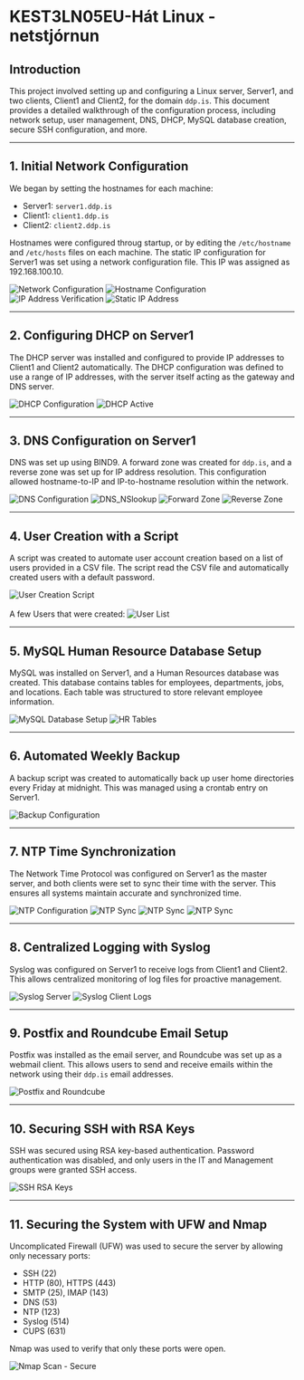 # KEST3LN05EU-Hát Linux - netstjórnun

## Introduction
This project involved setting up and configuring a Linux server, Server1, and two clients, Client1 and Client2, for the domain `ddp.is`. This document provides a detailed walkthrough of the configuration process, including network setup, user management, DNS, DHCP, MySQL database creation, secure SSH configuration, and more.

---

## 1. Initial Network Configuration
We began by setting the hostnames for each machine:
- Server1: `server1.ddp.is`
- Client1: `client1.ddp.is`
- Client2: `client2.ddp.is`

Hostnames were configured throug startup, or by editing the `/etc/hostname` and `/etc/hosts` files on each machine. The static IP configuration for Server1 was set using a network configuration file. This IP was assigned as 192.168.100.10.

![Network Configuration](screenshots/network_configuration.png)
![Hostname Configuration](screenshots/hostname_configuration.png)
![IP Address Verification](screenshots/ip_address_verification.png)
![Static IP Address](screenshots/static_ip_address.png)

---

## 2. Configuring DHCP on Server1
The DHCP server was installed and configured to provide IP addresses to Client1 and Client2 automatically. The DHCP configuration was defined to use a range of IP addresses, with the server itself acting as the gateway and DNS server.

![DHCP Configuration](screenshots/dhcp_configuration.png)
![DHCP Active](screenshots/dhcp_active.png)

---

## 3. DNS Configuration on Server1
DNS was set up using BIND9. A forward zone was created for `ddp.is`, and a reverse zone was set up for IP address resolution. This configuration allowed hostname-to-IP and IP-to-hostname resolution within the network.

![DNS Configuration](screenshots/dns_configuration.png)
![DNS_NSlookup](screenshots/dns_nslookup.png)
![Forward Zone](screenshots/forward_zone.png)
![Reverse Zone](screenshots/reverse_forward_zone.png)

---

## 4. User Creation with a Script
A script was created to automate user account creation based on a list of users provided in a CSV file. The script read the CSV file and automatically created users with a default password.

![User Creation Script](screenshots/user_creation_script.png)
<br>
<br>
A few Users that were created:
![User List](screenshots/user_list.png)

---

## 5. MySQL Human Resource Database Setup
MySQL was installed on Server1, and a Human Resources database was created. This database contains tables for employees, departments, jobs, and locations. Each table was structured to store relevant employee information.

![MySQL Database Setup](screenshots/mysql_database_creation.png)
![HR Tables](screenshots/mysql_hr_tables.png)

---

## 6. Automated Weekly Backup
A backup script was created to automatically back up user home directories every Friday at midnight. This was managed using a crontab entry on Server1.

![Backup Configuration](screenshots/backup_crontab.png)

---

## 7. NTP Time Synchronization
The Network Time Protocol was configured on Server1 as the master server, and both clients were set to sync their time with the server. This ensures all systems maintain accurate and synchronized time.

![NTP Configuration](screenshots/ntp_server.png)
![NTP Sync](screenshots/ntp_client_sync.png)
![NTP Sync](screenshots/debian_ntp_client_sync.png)
![NTP Sync](screenshots/centos_ntp_client_sync.png)

---

## 8. Centralized Logging with Syslog
Syslog was configured on Server1 to receive logs from Client1 and Client2. This allows centralized monitoring of log files for proactive management.

![Syslog Server](screenshots/syslog_server.png)
![Syslog Client Logs](screenshots/syslog_client_logs.png)

---

## 9. Postfix and Roundcube Email Setup
Postfix was installed as the email server, and Roundcube was set up as a webmail client. This allows users to send and receive emails within the network using their `ddp.is` email addresses.


![Postfix and Roundcube](screenshots/postfix_roundcube.png)

---

## 10. Securing SSH with RSA Keys
SSH was secured using RSA key-based authentication. Password authentication was disabled, and only users in the IT and Management groups were granted SSH access.

![SSH RSA Keys](screenshots/ssh_rsa_keys.png)

---

## 11. Securing the System with UFW and Nmap
Uncomplicated Firewall (UFW) was used to secure the server by allowing only necessary ports:
- SSH (22)
- HTTP (80), HTTPS (443)
- SMTP (25), IMAP (143)
- DNS (53)
- NTP (123)
- Syslog (514)
- CUPS (631)

Nmap was used to verify that only these ports were open.

![Nmap Scan - Secure](screenshots/ufw_nmap_secure.png)
